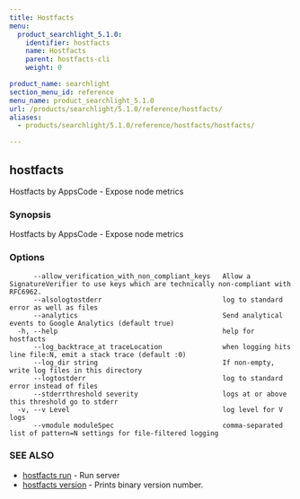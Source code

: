 ```yaml
---
title: Hostfacts
menu:
  product_searchlight_5.1.0:
    identifier: hostfacts
    name: Hostfacts
    parent: hostfacts-cli
    weight: 0

product_name: searchlight
section_menu_id: reference
menu_name: product_searchlight_5.1.0
url: /products/searchlight/5.1.0/reference/hostfacts/
aliases:
  - products/searchlight/5.1.0/reference/hostfacts/hostfacts/

---
```

## hostfacts

Hostfacts by AppsCode - Expose node metrics

### Synopsis

Hostfacts by AppsCode - Expose node metrics

### Options

```
      --allow_verification_with_non_compliant_keys   Allow a SignatureVerifier to use keys which are technically non-compliant with RFC6962.
      --alsologtostderr                              log to standard error as well as files
      --analytics                                    Send analytical events to Google Analytics (default true)
  -h, --help                                         help for hostfacts
      --log_backtrace_at traceLocation               when logging hits line file:N, emit a stack trace (default :0)
      --log_dir string                               If non-empty, write log files in this directory
      --logtostderr                                  log to standard error instead of files
      --stderrthreshold severity                     logs at or above this threshold go to stderr
  -v, --v Level                                      log level for V logs
      --vmodule moduleSpec                           comma-separated list of pattern=N settings for file-filtered logging
```

### SEE ALSO

* [hostfacts run](/docs/reference/hostfacts/hostfacts_run.md)	 - Run server
* [hostfacts version](/docs/reference/hostfacts/hostfacts_version.md)	 - Prints binary version number.



